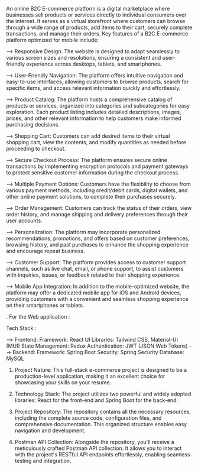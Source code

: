 An online B2C E-commerce platform is a digital marketplace where businesses sell products or services directly to individual consumers over the internet. It serves as a virtual storefront where customers can browse through a wide range of products, add items to their cart, securely complete transactions, and manage their orders.
Key features of a B2C E-commerce platform optimized for mobile include:

--> Responsive Design: The website is designed to adapt seamlessly to various screen sizes and resolutions, ensuring a consistent and user-friendly experience across desktops, tablets, and smartphones.

--> User-Friendly Navigation: The platform offers intuitive navigation and easy-to-use interfaces, allowing customers to browse products, search for specific items, and access relevant information quickly and effortlessly.

--> Product Catalog: The platform hosts a comprehensive catalog of products or services, organized into categories and subcategories for easy exploration. Each product listing includes detailed descriptions, images, prices, and other relevant information to help customers make informed purchasing decisions.

--> Shopping Cart: Customers can add desired items to their virtual shopping cart, view the contents, and modify quantities as needed before proceeding to checkout.

--> Secure Checkout Process: The platform ensures secure online transactions by implementing encryption protocols and payment gateways to protect sensitive customer information during the checkout process.

--> Multiple Payment Options: Customers have the flexibility to choose from various payment methods, including credit/debit cards, digital wallets, and other online payment solutions, to complete their purchases securely.

--> Order Management: Customers can track the status of their orders, view order history, and manage shipping and delivery preferences through their user accounts.

--> Personalization: The platform may incorporate personalized recommendations, promotions, and offers based on customer preferences, browsing history, and past purchases to enhance the shopping experience and encourage repeat business.

--> Customer Support: The platform provides access to customer support channels, such as live chat, email, or phone support, to assist customers with inquiries, issues, or feedback related to their shopping experience.

--> Mobile App Integration: In addition to the mobile-optimized website, the platform may offer a dedicated mobile app for iOS and Android devices, providing customers with a convenient and seamless shopping experience on their smartphones or tablets.

. For the Web application : 

Tech Stack :

  --> Frontend:
          Framework: React
          UI Libraries: Tailwind CSS, Material-UI (MUI)
          State Management: Redux
          Authentication: JWT (JSON Web Tokens)
  --> Backend:
          Framework: Spring Boot
          Security: Spring Security
          Database: MySQL

1. Project Nature: This full-stack e-commerce project is designed to be a production-level application, making it an excellent choice for showcasing your skills on your resume.

2. Technology Stack: The project utilizes two powerful and widely adopted libraries: React for the front-end and Spring Boot for the back-end.

3. Project Repository: The repository contains all the necessary resources, including the complete source code, configuration files, and comprehensive documentation. This organized structure enables easy navigation and development.

4. Postman API Collection: Alongside the repository, you'll receive a meticulously crafted Postman API collection. It allows you to interact with the project's RESTful API endpoints effortlessly, enabling seamless testing and integration.
